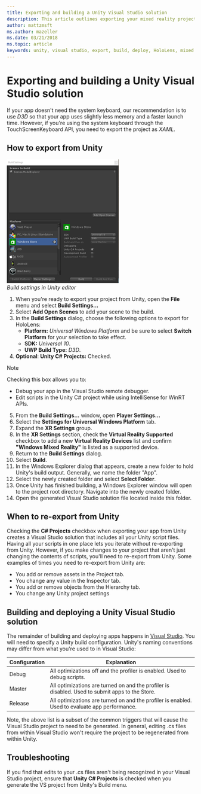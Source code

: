 ```yaml
---
title: Exporting and building a Unity Visual Studio solution
description: This article outlines exporting your mixed reality project from Unity so you can build and deploy in Visual Studio.
author: mattzmsft
ms.author: mazeller
ms.date: 03/21/2018
ms.topic: article
keywords: unity, visual studio, export, build, deploy, HoloLens, mixed reality headset, windows mixed reality headset, virtual reality headset, UWP, deploying
---
```



# Exporting and building a Unity Visual Studio solution

If your app doesn't need the system keyboard, our recommendation is to use *D3D* so that your app uses slightly less memory and a faster launch time. However, if you're using the system keyboard through the TouchScreenKeyboard API, you need to export the project as *XAML*.

## How to export from Unity

![Unity build settings](images/unitybuildsettings-300px.png)<br>
*Build settings in Unity editor*

1. When you're ready to export your project from Unity, open the **File** menu and select **Build Settings...**
2. Select **Add Open Scenes** to add your scene to the build.
3. In the **Build Settings** dialog, choose the following options to export for HoloLens:
   * **Platform:** *Universal Windows Platform* and be sure to select **Switch Platform** for your selection to take effect.
   * **SDK:** *Universal 10*.
   * **UWP Build Type:** *D3D*.
4. **Optional**: **Unity C# Projects:** Checked.

>[!NOTE]
>Checking this box allows you to:
>* Debug your app in the Visual Studio remote debugger.
>* Edit scripts in the Unity C# project while using IntelliSense for WinRT APIs.

5. From the **Build Settings...** window, open **Player Settings...**
6. Select the **Settings for Universal Windows Platform** tab.
7. Expand the **XR Settings** group.
8. In the **XR Settings** section, check the **Virtual Reality Supported** checkbox to add a new **Virtual Reality Devices** list and confirm **"Windows Mixed Reality"** is listed as a supported device.
9. Return to the **Build Settings** dialog.
10. Select **Build**.
11. In the Windows Explorer dialog that appears, create a new folder to hold Unity's build output. Generally, we name the folder "App".
12. Select the newly created folder and select **Select Folder**.
13. Once Unity has finished building, a Windows Explorer window will open to the project root directory. Navigate into the newly created folder.
14. Open the generated Visual Studio solution file located inside this folder.

## When to re-export from Unity

Checking the **C# Projects** checkbox when exporting your app from Unity creates a Visual Studio solution that includes all your Unity script files. Having all your scripts in one place lets you iterate without re-exporting from Unity. However, if you make changes to your project that aren't just changing the contents of scripts, you'll need to re-export from Unity. Some examples of times you need to re-export from Unity are:
* You add or remove assets in the Project tab.
* You change any value in the Inspector tab.
* You add or remove objects from the Hierarchy tab.
* You change any Unity project settings

## Building and deploying a Unity Visual Studio solution

The remainder of building and deploying apps happens in [Visual Studio](../platform-capabilities-and-apis/using-visual-studio.md). You will need to specify a Unity build configuration. Unity's naming conventions may differ from what you're used to in Visual Studio:

|  Configuration  |  Explanation | 
|----------|----------|
|  Debug  |  All optimizations off and the profiler is enabled. Used to debug scripts. | 
|  Master  |  All optimizations are turned on and the profiler is disabled. Used to submit apps to the Store. | 
|  Release  |  All optimizations are turned on and the profiler is enabled. Used to evaluate app performance. | 

Note, the above list is a subset of the common triggers that will cause the Visual Studio project to need to be generated. In general, editing .cs files from within Visual Studio won't require the project to be regenerated from within Unity.

## Troubleshooting

If you find that edits to your .cs files aren't being recognized in your Visual Studio project, ensure that **Unity C# Projects** is checked when you generate the VS project from Unity's Build menu.
